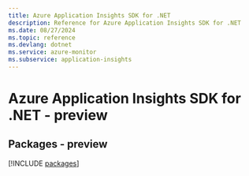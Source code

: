 ```yaml
---
title: Azure Application Insights SDK for .NET
description: Reference for Azure Application Insights SDK for .NET
ms.date: 08/27/2024
ms.topic: reference
ms.devlang: dotnet
ms.service: azure-monitor
ms.subservice: application-insights
---
```

# Azure Application Insights SDK for .NET - preview
## Packages - preview
[!INCLUDE [packages](application-insights-index.md)]